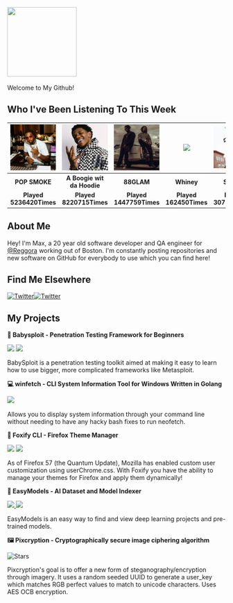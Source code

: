 <img src="https://octodex.github.com/images/daftpunktocat-thomas.gif" height="160px" width="160px">

Welcome to My Github!

## Who I've Been Listening To This Week

| <img src=https://raw.githubusercontent.com/M4cs/M4cs/master/artist_images/30b386be3832ff63ffa1d8d182480c6b.jpg> | <img src=https://raw.githubusercontent.com/M4cs/M4cs/master/artist_images/31ab24b4359852319e67c63b60764771.jpg> | <img src=https://raw.githubusercontent.com/M4cs/M4cs/master/artist_images/2096fd0f405e5254a24589361e51b5db.jpg> | <img src=https://raw.githubusercontent.com/M4cs/M4cs/master/artist_images/d874e5f8b505faa385c7eab1ca4778ff.jpg> | <img src=https://raw.githubusercontent.com/M4cs/M4cs/master/artist_images/dee231e40268c3615851a139b4f59164.jpg> | <img src=https://raw.githubusercontent.com/M4cs/M4cs/master/artist_images/484b2cf89033a0bc19aadc107330a2c1.jpg>  |
| :---: | :---: | :---: | :---: | :---: | :---: |
| <b>POP SMOKE</b> | <b>A Boogie wit da Hoodie</b> | <b>88GLAM</b> | <b>Whiney</b> | <b>Sheff G</b> | <b>22Gz</b>  |
| <b> Played 5236420Times</b>| <b> Played 8220715Times</b>| <b> Played 1447759Times</b>| <b> Played 162450Times</b>| <b> Played 307167Times</b>| <b> Played 200577Times</b>

## About Me

Hey! I'm Max, a 20 year old software developer and QA engineer for [@Reggora](https://github.com/Reggora) working out of Boston. I'm constantly posting repositories and new software on GitHub for everybody to use which you can find here!

## Find Me Elsewhere

<a href="https://twitter.com/maxbridgland" target="_blank"><img src="https://cdn2.iconfinder.com/data/icons/social-media-2199/64/social_media_isometric_6-twitter-512.png" height="120px" width="120px" alt="Twitter"></a><a href="https://www.linkedin.com/in/maxbridgland/" target="_blank"><img src="https://cdn2.iconfinder.com/data/icons/social-media-2199/64/social_media_isometric_14-linkedin-512.png" height="120px" width="120px" alt="Twitter"></a>

## My Projects

**:baby: Babysploit - Penetration Testing Framework for Beginners**

<a href="https://pepy.tech/project/babysploit"><img src="https://pepy.tech/badge/babysploit"></a> <a href="https://github.com/M4cs/BabySploit/stargazers"><img src="https://img.shields.io/github/stars/M4cs/BabySploit.svg" atl="Stars"></a>

BabySploit is a penetration testing toolkit aimed at making it easy to learn how to use bigger,
more complicated frameworks like Metasploit.

**:computer: winfetch - CLI System Information Tool for Windows Written in Golang**

<img src="https://img.shields.io/github/stars/M4cs/winfetch">

Allows you to display system information through your command line without needing to have any hacky bash fixes to run neofetch. 

**:fox_face: Foxify CLI - Firefox Theme Manager**

<a href="https://pepy.tech/project/foxify-cli"><img src="https://pepy.tech/badge/foxify-cli"></a> <a href="https://github.com/M4cs/foxify-cli/stargazers"><img src="https://img.shields.io/github/stars/M4cs/foxify-cli"></a>

As of Firefox 57 (the Quantum Update), Mozilla has enabled custom user customization using userChrome.css. With Foxify you have the ability to manage your themes for Firefox and apply them dynamically!

**:brain: EasyModels - AI Dataset and Model Indexer**

<a href="https://pepy.tech/project/easymodels" target="_blank"><img src="https://pepy.tech/badge/easymodels" /> <a href="https://github.com/M4cs/EasyModels/stargazers"><img src="https://img.shields.io/github/stars/M4cs/EasyModels.svg" atl="Stars"></a>
  
EasyModels is an easy way to find and view deep learning projects and pre-trained models.

**:framed_picture: Pixcryption - Cryptographically secure image ciphering algorithm**

![Stars](https://img.shields.io/github/stars/M4cs/pixcryption)

Pixcryption's goal is to offer a new form of steganography/encryption through imagery. It uses a random seeded UUID to generate a user_key which matches RGB perfect values to match to unicode characters. Uses AES OCB encryption.




